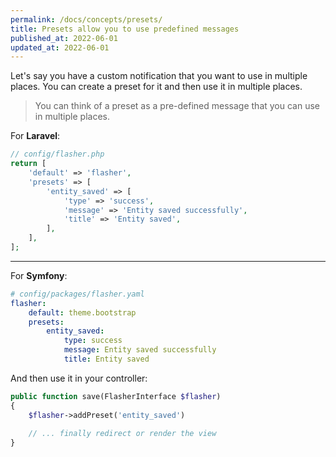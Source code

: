 ```yaml
---
permalink: /docs/concepts/presets/
title: Presets allow you to use predefined messages
published_at: 2022-06-01
updated_at: 2022-06-01
---
```


Let's say you have a custom notification that you want to use in multiple places. 
You can create a preset for it and then use it in multiple places.

> You can think of a preset as a pre-defined message that you can use in multiple places. <br>

For **<i class="fa-brands fa-laravel text-red-900 fa-xl"></i> Laravel**:

```php
// config/flasher.php
return [
    'default' => 'flasher',
    'presets' => [
        'entity_saved' => [
            'type' => 'success',
            'message' => 'Entity saved successfully',
            'title' => 'Entity saved',
        ],
    ],
];
```

---

For **<i class="fa-brands fa-symfony text-black fa-xl"></i> Symfony**:

```yaml
# config/packages/flasher.yaml
flasher:
    default: theme.bootstrap
    presets:
        entity_saved:
            type: success
            message: Entity saved successfully
            title: Entity saved
```

And then use it in your controller:

```php
public function save(FlasherInterface $flasher)
{    
    $flasher->addPreset('entity_saved')
    
    // ... finally redirect or render the view
}
```
